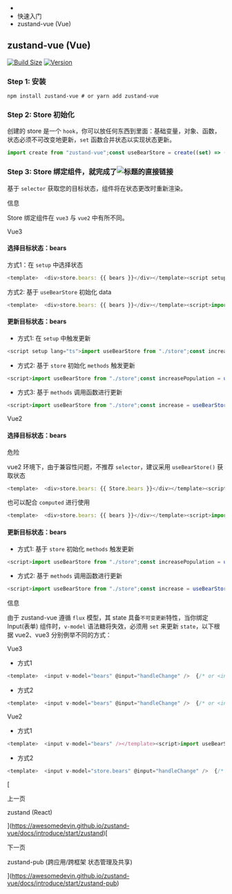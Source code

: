 +   [](https://awesomedevin.github.io/zustand-vue/)
+   快速入门
+   zustand-vue (Vue)

## zustand-vue (Vue)

[![Build Size](https://img.shields.io/bundlephobia/minzip/zustand-vue?label=bundle%20size)](https://bundlephobia.com/result?p=zustand-vue) [![Version](https://img.shields.io/npm/v/zustand-vue?style=flat)](https://www.npmjs.com/package/zustand-vue)

### Step 1: 安装[](#step-1-安装 "标题的直接链接")

```shell
npm install zustand-vue # or yarn add zustand-vue
```

### Step 2: Store 初始化[](#step-2-store-初始化 "标题的直接链接")

创建的 store 是一个 `hook`，你可以放任何东西到里面：基础变量，对象、函数，状态必须不可改变地更新，`set` 函数合并状态以实现状态更新。

```js
import create from "zustand-vue";const useBearStore = create((set) => ({  bears: 0,  increasePopulation: () => set((state) => ({ bears: state.bears + 1 })),  setBears: (val)=>set({ bears: value })  removeAllBears: () => set({ bears: 0 }),}))export default useBearStore
```

### Step 3: Store 绑定组件，就完成了![](#step-3-store-绑定组件就完成了 "标题的直接链接")

基于 `selector` 获取您的目标状态，组件将在状态更改时重新渲染。

信息

Store 绑定组件在 `vue3` 与 `vue2` 中有所不同。

Vue3

#### 选择目标状态：bears[](#选择目标状态bears "标题的直接链接")

方式1：在 `setup` 中选择状态

```js
<template>  <div>store.bears: {{ bears }}</div></template><script setup>import useBearStore from "./store";const bears = useBearStore((state) => state.bears)</script>
```

方式2: 基于 `useBearStore` 初始化 data

```js
<template>  <div>store.bears: {{ bears }}</div></template><script>import useBearStore from "./store";export default {  data() {    return {      store: useBearStore(),      bears: useBearStore((state) => state.bears),    };  }};</script>
```

#### 更新目标状态：bears[](#更新目标状态bears "标题的直接链接")

+   方式1: 在 `setup` 中触发更新

```js
<script setup lang="ts">import useBearStore from "./store";const increasePopulation = useBearStore((state) => state.increasePopulation);const removeAllBears = useBearStore((state) => state.removeAllBears);</script><template>  <button @click="increasePopulation">increasePopulation</button>  <button @click="removeAllBears">removeAllBears</button></template>
```

+   方式2: 基于 `store` 初始化 `methods` 触发更新

```js
<script>import useBearStore from "./store";const increasePopulation = useBearStore((state) => state.increasePopulation);const removeAllBears = useBearStore((state) => state.removeAllBears);export default {  methods: {    increasePopulation,    removeAllBears,  },};</script><template>  <button @click="increasePopulation">increasePopulation</button>  <button @click="removeAllBears">removeAllBears</button></template>
```

+   方式3: 基于 `methods` 调用函数进行更新

```js
<script>import useBearStore from "./store";const increase = useBearStore((state) => state.increasePopulation);const remove = useBearStore((state) => state.removeAllBears);export default {  methods: {    increasePopulation() {      increase();    },    removeAllBears() {      remove();    },  },};</script><template>  <button @click="increasePopulation">increasePopulation</button>  <button @click="removeAllBears">removeAllBears</button></template>
```

Vue2

#### 选择目标状态：bears[](#选择目标状态bears-1 "标题的直接链接")

危险

vue2 环境下，由于兼容性问题，不推荐 `selector`，建议采用 `useBearStore()` 获取状态

```js
<template>  <div>store.bears: {{ Store.bears }}</div></template><script>import useBearStore from "./store";export default {  data() {    return {      Store: useBearStore(),    };  },};</script>
```

也可以配合 `computed` 进行使用

```js
<template>  <div>store.bears: {{ bears }}</div></template><script>import useBearStore from "./store";export default {  data() {    return {      Store: useBearStore(),    };  },  computed: {    bears() {      return this.store.bears;    },  },};</script>
```

#### 更新目标状态：bears[](#更新目标状态bears-1 "标题的直接链接")

+   方式1: 基于 `store` 初始化 `methods` 触发更新

```js
<script>import useBearStore from "./store";const increasePopulation = useBearStore((state) => state.increasePopulation);const removeAllBears = useBearStore((state) => state.removeAllBears);export default {  methods: {    increasePopulation,    removeAllBears,  },};</script><template>  <button @click="increasePopulation">increasePopulation</button>  <button @click="removeAllBears">removeAllBears</button></template>
```

+   方式2: 基于 `methods` 调用函数进行更新

```js
<script>import useBearStore from "./store";const increase = useBearStore((state) => state.increasePopulation);const remove = useBearStore((state) => state.removeAllBears);export default {  methods: {    increasePopulation() {      increase();    },    removeAllBears() {      remove();    },  },};</script><template>  <button @click="increasePopulation">increasePopulation</button>  <button @click="removeAllBears">removeAllBears</button></template>
```

信息

由于 zustand-vue 遵循 `flux` 模型，其 state 具备`不可变更新`特性，当你绑定 Input(表单) 组件时，`v-model` 语法糖将失效，必须用 `set` 来更新 `state`，以下根据 vue2、vue3 分别例举不同的方式：

Vue3

+   方式1

```js
<template>  <input v-model="bears" @input="handleChange" />  {/* or <input :bind="bears" @input="handleChange" /> */}</template><script setup>  import useBearStore from "./store";  const setBears = useBearStore((state) => state.setBears);  const handleChange = (e) => { setBears(e.target.value) }</script>
```

+   方式2

```js
<template>  <input v-model="bears" @input="handleChange" />  {/* or <input :bind="bears" @input="handleChange" /> */}</template><script>import useBearStore from "./store";const setBears = useBearStore((state) => state.setBears);export default {  data() {    return {      bears: useBearStore((state) => state.bears),    };  },  methods: {    handleChange(e){      setBears(e.target.value)    }  }};</script>
```

Vue2

+   方式1

```js
<template>  <input v-model="bears" /></template><script>import useBearStore from "./store";const setBears = useBearStore((state) => state.setBears);export default {  data() {    return {      store: useBearStore(),    };  },  computed:{    bears:{      get(){        return this.store.bears      },      set(val){        setBears(val)      }    }  }};</script>
```

+   方式2

```js
<template>  <input v-model="store.bears" @input="handleChange" />  {/* or <input :bind="bears" @input="handleChange" /> */}</template><script>import useBearStore from "./store";const setBears = useBearStore((state) => state.setBears);export default {  data() {    return {      store: useBearStore(),    };  },  methods:{    handleChange(e){      setBears(e.target.value)    }  }};</script>
```

[

上一页

zustand (React)

](https://awesomedevin.github.io/zustand-vue/docs/introduce/start/zustand)[

下一页

zustand-pub (跨应用/跨框架 状态管理及共享)

](https://awesomedevin.github.io/zustand-vue/docs/introduce/start/zustand-pub)